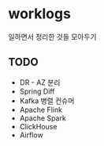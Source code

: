 # worklogs
일하면서 정리한 것들 모아두기

## TODO
* DR - AZ 분리
* Spring Diff
* Kafka 병렬 컨슈머
* Apache Flink
* Apache Spark
* ClickHouse
* Airflow
